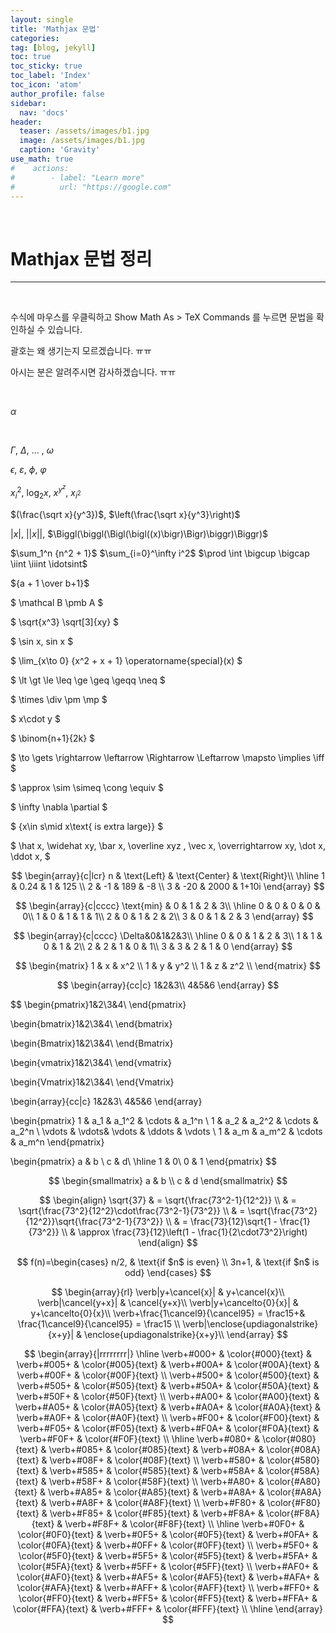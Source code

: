 ```yaml
---
layout: single
title: 'Mathjax 문법'
categories:
tag: [blog, jekyll]
toc: true
toc_sticky: true
toc_label: 'Index'
toc_icon: 'atom'
author_profile: false
sidebar:
  nav: 'docs'
header:
  teaser: /assets/images/b1.jpg
  image: /assets/images/b1.jpg
  caption: 'Gravity'
use_math: true
#    actions:
#        - label: "Learn more"
#          url: "https://google.com"
---
```


<br>

# Mathjax 문법 정리

---

<br>

수식에 마우스를 우클릭하고 Show Math As > TeX Commands 를 누르면 문법을 확인하실 수 있습니다.

괄호는 왜 생기는지 모르겠습니다. ㅠㅠ

아시는 분은 알려주시면 감사하겠습니다. ㅠㅠ

<br>

$\alpha$

<br>

$\Gamma$, $\Delta$, $\dots$ , $\omega$

$\epsilon$, $\varepsilon$, $\phi$, $\varphi$

$x_i^2$,
$\log_2 x$,
$x^{y^z}$,
$x_{i^2}$

$(\frac{\sqrt x}{y^3})$,
$\left(\frac{\sqrt x}{y^3}\right)$

$|x|$,
$||x||$,
$\Biggl(\biggl(\Bigl(\bigl((x)\bigr)\Bigr)\biggr)\Biggr)$

$\sum_1^n {n^2 + 1}$
$\sum_{i=0}^\infty i^2$
$\prod \int \bigcup \bigcap \iint \iiint \idotsint$

${a + 1 \over b+1}$

$
\mathcal B
\pmb A
$

$
\sqrt{x^3}
\sqrt[3]{xy}
$

$
\sin x,
sin x
$

$
\lim_{x\to 0} {x^2 + x + 1}
\operatorname{special}(x)
$

$
\lt \gt \le \leq \ge \geq \geqq \neq
$

$
\times \div \pm \mp
$

$
x\cdot y
$

$
\binom{n+1}{2k}
$

$
\to \gets \rightarrow \leftarrow \Rightarrow \Leftarrow \mapsto \implies \iff
$

$
\approx \sim \simeq \cong \equiv
$

$
\infty \nabla \partial
$

$
{x\in s\mid x\text{ is extra large}\}
$

$
\hat x,
\widehat xy,
\bar x,
\overline xyz ,
\vec x,
\overrightarrow xy,
\dot x,
\ddot x,
$

$$
\begin{array}{c|lcr}
n & \text{Left} & \text{Center} & \text{Right}\\
\hline
1 & 0.24 & 1 & 125 \\
2 & -1 & 189 & -8 \\
3 & -20 & 2000 & 1+10i
\end{array}
$$

$$
\begin{array}{c|cccc}
\text{min} & 0 & 1 & 2 & 3\\
\hline
0 & 0 & 0 & 0 & 0\\
1 & 0 & 1 & 1 & 1\\
2 & 0 & 1 & 2 & 2\\
3 & 0 & 1 & 2 & 3
\end{array}
$$

$$
\begin{array}{c|cccc}
\Delta&0&1&2&3\\
\hline
0 & 0 & 1 & 2 & 3\\
1 & 1 & 0 & 1 & 2\\
2 & 2 & 1 & 0 & 1\\
3 & 3 & 2 & 1 & 0
\end{array}
$$

$$
\begin{matrix}
1 & x & x^2 \\
1 & y & y^2 \\
1 & z & z^2 \\
\end{matrix}
$$

$$
\begin{array}{cc|c}
  1&2&3\\
  4&5&6
\end{array}
$$

$$
\begin{pmatrix}1&2\\3&4\\ \end{pmatrix}

\begin{bmatrix}1&2\\3&4\\ \end{bmatrix}

\begin{Bmatrix}1&2\\3&4\\ \end{Bmatrix}

\begin{vmatrix}1&2\\3&4\\ \end{vmatrix}

\begin{Vmatrix}1&2\\3&4\\ \end{Vmatrix}

\begin{array}{cc|c}
1&2&3\\
4&5&6
\end{array}

\begin{pmatrix}
 1 & a_1 & a_1^2 & \cdots & a_1^n \\
 1 & a_2 & a_2^2 & \cdots & a_2^n \\
 \vdots  & \vdots& \vdots & \ddots & \vdots \\
 1 & a_m & a_m^2 & \cdots & a_m^n
 \end{pmatrix}

 \begin{pmatrix}
a & b \\
c & d\\
\hline
1 & 0\\
0 & 1
\end{pmatrix}
$$

$$
\begin{smallmatrix} a & b \\ c & d \end{smallmatrix}
$$

$$
\begin{align}
\sqrt{37} & = \sqrt{\frac{73^2-1}{12^2}} \\
 & = \sqrt{\frac{73^2}{12^2}\cdot\frac{73^2-1}{73^2}} \\
 & = \sqrt{\frac{73^2}{12^2}}\sqrt{\frac{73^2-1}{73^2}} \\
 & = \frac{73}{12}\sqrt{1 - \frac{1}{73^2}} \\
 & \approx \frac{73}{12}\left(1 - \frac{1}{2\cdot73^2}\right)
\end{align}
$$

$$
f(n)=\begin{cases} n/2,  & \text{if $n$ is even} \\ 3n+1, & \text{if $n$ is odd} \end{cases}
$$

$$
\begin{array}{rl}
\verb|y+\cancel{x}| & y+\cancel{x}\\
\verb|\cancel{y+x}| & \cancel{y+x}\\
\verb|y+\cancelto{0}{x}| & y+\cancelto{0}{x}\\
\verb+\frac{1\cancel9}{\cancel95} = \frac15+& \frac{1\cancel9}{\cancel95} = \frac15 \\
\verb|\enclose{updiagonalstrike}{x+y}| & \enclose{updiagonalstrike}{x+y}\\
\end{array}
$$

$$
\begin{array}{|rrrrrrrr|}
\hline
\verb+#000+ & \color{#000}{text} & \verb+#005+ & \color{#005}{text} & \verb+#00A+ & \color{#00A}{text} & \verb+#00F+ & \color{#00F}{text}  \\
\verb+#500+ & \color{#500}{text} & \verb+#505+ & \color{#505}{text} & \verb+#50A+ & \color{#50A}{text} & \verb+#50F+ & \color{#50F}{text}  \\
\verb+#A00+ & \color{#A00}{text} & \verb+#A05+ & \color{#A05}{text} & \verb+#A0A+ & \color{#A0A}{text} & \verb+#A0F+ & \color{#A0F}{text}  \\
\verb+#F00+ & \color{#F00}{text} & \verb+#F05+ & \color{#F05}{text} & \verb+#F0A+ & \color{#F0A}{text} & \verb+#F0F+ & \color{#F0F}{text}  \\
\hline
\verb+#080+ & \color{#080}{text} & \verb+#085+ & \color{#085}{text} & \verb+#08A+ & \color{#08A}{text} & \verb+#08F+ & \color{#08F}{text}  \\
\verb+#580+ & \color{#580}{text} & \verb+#585+ & \color{#585}{text} & \verb+#58A+ & \color{#58A}{text} & \verb+#58F+ & \color{#58F}{text}  \\
\verb+#A80+ & \color{#A80}{text} & \verb+#A85+ & \color{#A85}{text} & \verb+#A8A+ & \color{#A8A}{text} & \verb+#A8F+ & \color{#A8F}{text}  \\
\verb+#F80+ & \color{#F80}{text} & \verb+#F85+ & \color{#F85}{text} & \verb+#F8A+ & \color{#F8A}{text} & \verb+#F8F+ & \color{#F8F}{text}  \\
\hline
\verb+#0F0+ & \color{#0F0}{text} & \verb+#0F5+ & \color{#0F5}{text} & \verb+#0FA+ & \color{#0FA}{text} & \verb+#0FF+ & \color{#0FF}{text}  \\
\verb+#5F0+ & \color{#5F0}{text} & \verb+#5F5+ & \color{#5F5}{text} & \verb+#5FA+ & \color{#5FA}{text} & \verb+#5FF+ & \color{#5FF}{text}  \\
\verb+#AF0+ & \color{#AF0}{text} & \verb+#AF5+ & \color{#AF5}{text} & \verb+#AFA+ & \color{#AFA}{text} & \verb+#AFF+ & \color{#AFF}{text}  \\
\verb+#FF0+ & \color{#FF0}{text} & \verb+#FF5+ & \color{#FF5}{text} & \verb+#FFA+ & \color{#FFA}{text} & \verb+#FFF+ & \color{#FFF}{text}  \\
\hline
\end{array}
$$
